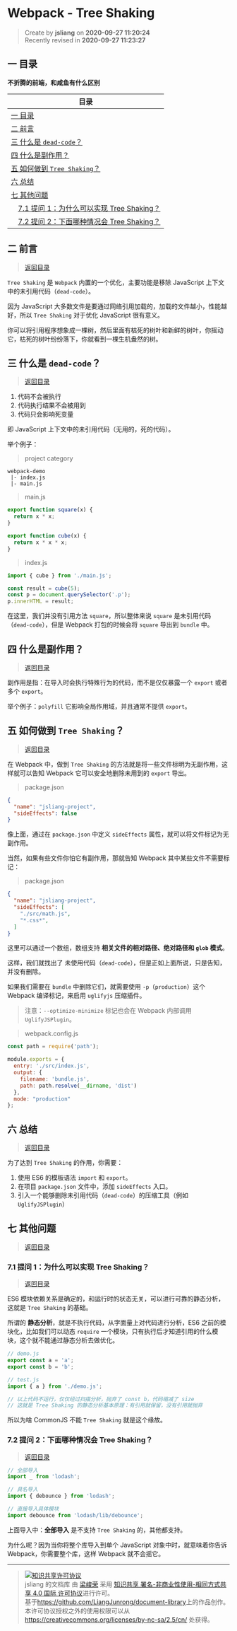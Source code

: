 Webpack - Tree Shaking
===

> Create by **jsliang** on **2020-09-27 11:20:24**  
> Recently revised in **2020-09-27 11:23:27**

<!-- 目录开始 -->
## <a name="chapter-one" id="chapter-one"></a>一 目录

**不折腾的前端，和咸鱼有什么区别**

| 目录 |
| --- |
| [一 目录](#chapter-one) |
| <a name="catalog-chapter-two" id="catalog-chapter-two"></a>[二 前言](#chapter-two) |
| <a name="catalog-chapter-three" id="catalog-chapter-three"></a>[三 什么是 `dead-code`？](#chapter-three) |
| <a name="catalog-chapter-four" id="catalog-chapter-four"></a>[四 什么是副作用？](#chapter-four) |
| <a name="catalog-chapter-five" id="catalog-chapter-five"></a>[五 如何做到 `Tree Shaking`？](#chapter-five) |
| <a name="catalog-chapter-six" id="catalog-chapter-six"></a>[六 总结](#chapter-six) |
| <a name="catalog-chapter-seven" id="catalog-chapter-seven"></a>[七 其他问题](#chapter-seven) |
| &emsp;[7.1 提问 1：为什么可以实现 Tree Shaking？](#chapter-seven-one) |
| &emsp;[7.2 提问 2：下面哪种情况会 Tree Shaking？](#chapter-seven-two) |
<!-- 目录结束 -->

## <a name="chapter-two" id="chapter-two"></a>二 前言

> [返回目录](#chapter-one)
    
`Tree Shaking` 是 `Webpack` 内置的一个优化，主要功能是移除 JavaScript 上下文中的未引用代码（`dead-code`）。

因为 JavaScript 大多数文件是要通过网络引用加载的，加载的文件越小，性能越好，所以 `Tree Shaking` 对于优化 JavaScript 很有意义。

你可以将引用程序想象成一棵树，然后里面有枯死的树叶和新鲜的树叶，你摇动它，枯死的树叶纷纷落下，你就看到一棵生机盎然的树。

## <a name="chapter-three" id="chapter-three"></a>三 什么是 `dead-code`？

> [返回目录](#chapter-one)
    
1. 代码不会被执行
2. 代码执行结果不会被用到
3. 代码只会影响死变量

即 JavaScript 上下文中的未引用代码（无用的，死的代码）。

举个例子：

> project category

```
webpack-demo
 |- index.js
 |- main.js
```

> main.js

```js
export function square(x) {
  return x * x;
}

export function cube(x) {
  return x * x * x;
}
```

> index.js

```js
import { cube } from './main.js';

const result = cube(5);
const p = document.querySelector('.p');
p.innerHTML = result;
```

在这里，我们并没有引用方法 `square`，所以整体来说 `square` 是未引用代码（`dead-code`），但是 Webpack 打包的时候会将 `square` 导出到 `bundle` 中。

## <a name="chapter-four" id="chapter-four"></a>四 什么是副作用？

> [返回目录](#chapter-one)
    
副作用是指：在导入时会执行特殊行为的代码，而不是仅仅暴露一个 `export` 或者多个 `export`。

举个例子：`polyfill` 它影响全局作用域，并且通常不提供 `export`。

## <a name="chapter-five" id="chapter-five"></a>五 如何做到 `Tree Shaking`？

> [返回目录](#chapter-one)
    
在 Webpack 中，做到 `Tree Shaking` 的方法就是将一些文件标明为无副作用，这样就可以告知 Webpack 它可以安全地删除未用到的 `export` 导出。

> package.json

```json
{
  "name": "jsliang-project",
  "sideEffects": false
}
```

像上面，通过在 `package.json` 中定义 `sideEffects` 属性，就可以将文件标记为无副作用。

当然，如果有些文件你怕它有副作用，那就告知 Webpack 其中某些文件不需要标记：

> package.json

```json
{
  "name": "jsliang-project",
  "sideEffects": [
    "./src/math.js",
    "*.css*",
  ]
}
```

这里可以通过一个数组，数组支持 **相关文件的相对路径、绝对路径和 `glob` 模式**。

这样，我们就找出了 未使用代码（`dead-code`），但是正如上面所说，只是告知，并没有删除。

如果我们需要在 `bundle` 中删除它们，就需要使用 `-p`（`production`）这个 Webpack 编译标记，来启用 `uglifyjs` 压缩插件。

> 注意：`--optimize-minimize` 标记也会在 Webpack 内部调用 `UglifyJSPlugin`。

> webpack.config.js

```js
const path = require('path');

module.exports = {
  entry: './src/index.js',
  output: {
    filename: 'bundle.js',
    path: path.resolve(__dirname, 'dist')
  },
  mode: "production"
};
```

## <a name="chapter-six" id="chapter-six"></a>六 总结

> [返回目录](#chapter-one)
    
为了达到 `Tree Shaking` 的作用，你需要：

1. 使用 ES6 的模板语法 `import` 和 `export`。
2. 在项目 `package.json` 文件中，添加 `sideEffects` 入口。
3. 引入一个能够删除未引用代码（`dead-code`）的压缩工具（例如 `UglifyJSPlugin`）

## <a name="chapter-seven" id="chapter-seven"></a>七 其他问题

> [返回目录](#chapter-one)
    
### <a name="chapter-seven-one" id="chapter-seven-one"></a>7.1 提问 1：为什么可以实现 Tree Shaking？

> [返回目录](#chapter-one)
    
ES6 模块依赖关系是确定的，和运行时的状态无关，可以进行可靠的静态分析，这就是 `Tree Shaking` 的基础。

所谓的 **静态分析**，就是不执行代码，从字面量上对代码进行分析，ES6 之前的模块化，比如我们可以动态 `require` 一个模块，只有执行后才知道引用的什么模块，这个就不能通过静态分析去做优化。

```js
// demo.js
export const a = 'a';
export const b = 'b';

// test.js
import { a } from './demo.js';

// 以上代码不运行，仅仅经过扫描分析，抛弃了 const b，代码缩减了 size
// 这就是 Tree Shaking 的静态分析基本原理：有引用就保留，没有引用就抛弃
```

所以为啥 CommonJS 不能 `Tree Shaking` 就是这个缘故。

### <a name="chapter-seven-two" id="chapter-seven-two"></a>7.2 提问 2：下面哪种情况会 Tree Shaking？

> [返回目录](#chapter-one)
    
```js
// 全部导入
import _ from 'lodash';

// 具名导入
import { debounce } from 'lodash';

// 直接导入具体模块
import debounce from 'lodash/lib/debounce';
```

上面导入中：**全部导入** 是不支持 `Tree Shaking` 的，其他都支持。

为什么呢？因为当你将整个库导入到单个 JavaScript 对象中时，就意味着你告诉 Webpack，你需要整个库，这样 Webpack 就不会摇它。

---

> <a rel="license" href="http://creativecommons.org/licenses/by-nc-sa/4.0/"><img alt="知识共享许可协议" style="border-width:0" src="https://i.creativecommons.org/l/by-nc-sa/4.0/88x31.png" /></a><br /><span xmlns:dct="http://purl.org/dc/terms/" property="dct:title">jsliang 的文档库</span> 由 <a xmlns:cc="http://creativecommons.org/ns#" href="https://github.com/LiangJunrong/document-library" property="cc:attributionName" rel="cc:attributionURL">梁峻荣</a> 采用 <a rel="license" href="http://creativecommons.org/licenses/by-nc-sa/4.0/">知识共享 署名-非商业性使用-相同方式共享 4.0 国际 许可协议</a>进行许可。<br />基于<a xmlns:dct="http://purl.org/dc/terms/" href="https://github.com/LiangJunrong/document-library" rel="dct:source">https://github.com/LiangJunrong/document-library</a>上的作品创作。<br />本许可协议授权之外的使用权限可以从 <a xmlns:cc="http://creativecommons.org/ns#" href="https://creativecommons.org/licenses/by-nc-sa/2.5/cn/" rel="cc:morePermissions">https://creativecommons.org/licenses/by-nc-sa/2.5/cn/</a> 处获得。